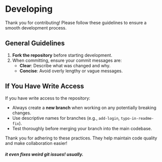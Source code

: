 # Developing

Thank you for contributing! Please follow these guidelines to ensure a smooth development process.

## General Guidelines
1. **Fork the repository** before starting development.
2. When committing, ensure your commit messages are:
    - **Clear**: Describe what was changed and why.
    - **Concise**: Avoid overly lengthy or vague messages.

## If You Have Write Access
If you have write access to the repository:
- Always create a **new branch** when working on any potentially breaking changes.
- Use descriptive names for branches (e.g., `add-login`, `typo-in-readme-fix`).
- Test thoroughly before merging your branch into the main codebase.

Thank you for adhering to these practices. They help maintain code quality and make collaboration easier!

##### it even fixes weird git issues! usually.